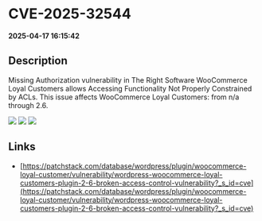 # CVE-2025-32544

**2025-04-17 16:15:42**

## Description
Missing Authorization vulnerability in The Right Software WooCommerce Loyal Customers allows Accessing Functionality Not Properly Constrained by ACLs. This issue affects WooCommerce Loyal Customers: from n/a through 2.6.

![](https://img.shields.io/static/v1?label=Score&message=7.5&color=red)
![](https://img.shields.io/static/v1?label=Severity&message=HIGH&color=red)
![](https://img.shields.io/static/v1?label=CWE&message=Auth&color=green)

## Links
- [https://patchstack.com/database/wordpress/plugin/woocommerce-loyal-customer/vulnerability/wordpress-woocommerce-loyal-customers-plugin-2-6-broken-access-control-vulnerability?_s_id=cve](https://patchstack.com/database/wordpress/plugin/woocommerce-loyal-customer/vulnerability/wordpress-woocommerce-loyal-customers-plugin-2-6-broken-access-control-vulnerability?_s_id=cve)
